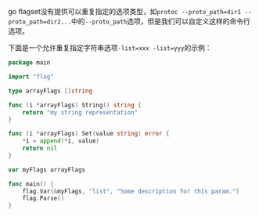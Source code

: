 go flagset没有提供可以重复指定的选项类型，如`protoc --proto_path=dir1 --proto_path=dir2...`中的`--proto_path`选项，但是我们可以自定义这样的命令行选项。

下面是一个允许重复指定字符串选项`-list=xxx -list=yyy`的示例：


```go
package main

import "flag"

type arrayFlags []string

func (i *arrayFlags) String() string {
	return "my string representation"
}

func (i *arrayFlags) Set(value string) error {
	*i = append(*i, value)
	return nil
}

var myFlags arrayFlags

func main() {
	flag.Var(&myFlags, "list", "Some description for this param.")
	flag.Parse()
}
```

